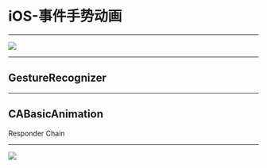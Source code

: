 # iOS-事件手势动画

- - -

![](http://ww1.sinaimg.cn/large/6d308bd9gw1f27tfzru0vj212k0nxtbg.jpg)

- - -

## GestureRecognizer

- - -

## CABasicAnimation

Responder Chain

- - -

![](http://ww4.sinaimg.cn/large/6d308bd9gw1f27tg2cfjmj213l0lhn1d.jpg)

